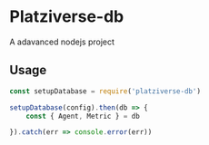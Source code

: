 # Platziverse-db
A adavanced nodejs project
## Usage
``` js
const setupDatabase = require('platziverse-db')

setupDatabase(config).then(db => {
    const { Agent, Metric } = db

}).catch(err => console.error(err))
```